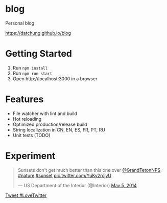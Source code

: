 # blog
Personal blog

https://datchung.github.io/blog

# Getting Started

1. Run `npm install`
2. Run `npm run start`
3. Open http://localhost:3000 in a browser

# Features

* File watcher with lint and build
* Hot reloading
* Optimized production/release build
* String localization in CN, EN, ES, FR, PT, RU
* Unit tests (TODO)

# Experiment

<blockquote class="twitter-tweet"><p lang="en" dir="ltr">Sunsets don&#39;t get much better than this one over <a href="https://twitter.com/GrandTetonNPS?ref_src=twsrc%5Etfw">@GrandTetonNPS</a>. <a href="https://twitter.com/hashtag/nature?src=hash&amp;ref_src=twsrc%5Etfw">#nature</a> <a href="https://twitter.com/hashtag/sunset?src=hash&amp;ref_src=twsrc%5Etfw">#sunset</a> <a href="http://t.co/YuKy2rcjyU">pic.twitter.com/YuKy2rcjyU</a></p>&mdash; US Department of the Interior (@Interior) <a href="https://twitter.com/Interior/status/463440424141459456?ref_src=twsrc%5Etfw">May 5, 2014</a></blockquote> <script async src="https://platform.twitter.com/widgets.js" charset="utf-8"></script>

<a href="https://twitter.com/intent/tweet?button_hashtag=LoveTwitter&ref_src=twsrc%5Etfw" class="twitter-hashtag-button" data-show-count="false">Tweet #LoveTwitter</a><script async src="https://platform.twitter.com/widgets.js" charset="utf-8"></script>